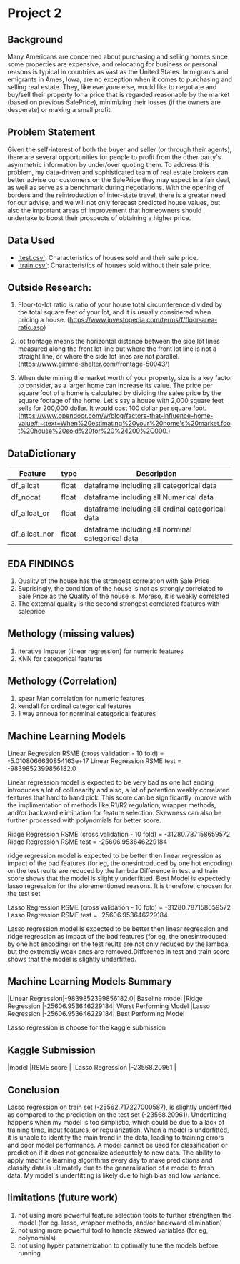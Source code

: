 # Project 2

## Background
Many Americans are concerned about purchasing and selling homes since some properties are expensive, and relocating for business or personal reasons is typical in countries as vast as the United States.
Immigrants and emigrants in Ames, Iowa, are no exception when it comes to purchasing and selling real estate. They, like everyone else, would like to negotiate and buy/sell their property for a price that is
 regarded reasonable by the market (based on previous SalePrice), minimizing their losses (if the owners are desperate) or making a small profit.


## Problem Statement
Given the self-interest of both the buyer and seller (or through their agents), there are several opportunities for people to profit from the other party's asymmetric information by under/over quoting them. 
To address this problem, my data-driven and sophisticated team of real estate brokers can better advise our customers on the SalePrice they may expect in a fair deal, as well as serve as a benchmark during negotiations. 
With the opening of borders and the reintroduction of inter-state travel, there is a greater need for our advise, and we will not only forecast predicted house values, but also the important areas of improvement that homeowners 
should undertake to boost their prospects of obtaining a higher price.

## Data Used
* ['test.csv'](./data/test.csv): Characteristics of houses sold and their sale price.
* ['train.csv'](./data/train.csv): Characteristics of houses sold without their sale price.

## Outside Research:
1) Floor-to-lot ratio is ratio of your house total circumference divided by the total square feet of your lot, and it is usually considered when pricing a house. (https://www.investopedia.com/terms/f/floor-area-ratio.asp)

2) lot frontage means the horizontal distance between the side lot lines measured along the front lot line but where the front lot line is not a straight line, or where the side lot lines are not parallel.
   (https://www.gimme-shelter.com/frontage-50043/) 

3) When determining the market worth of your property, size is a key factor to consider, as a larger home can increase its value. The price per square foot of a home is calculated by dividing the sales price by the
   square footage of the home. Let's say a house with 2,000 square feet sells for 200,000 dollar. It would cost 100 dollar per square foot. 
(https://www.opendoor.com/w/blog/factors-that-influence-home-value#:~:text=When%20estimating%20your%20home's%20market,foot%20house%20sold%20for%20%24200%2C000.)

##  DataDictionary
| Feature                 | type  | Description                                            |
|---                      |---    |---                                                     |
|df_allcat                | float | dataframe including all categorical data               |   
|df_nocat                 | float | dataframe including all Numerical data                 |
|df_allcat_or             | float | dataframe including all ordinal categorical data       |
|df_allcat_nor            | float | dataframe including all norminal categorical data      |


##  EDA FINDINGS
1) Quality of the house has the strongest correlation with Sale Price
2) Suprisingly, the condition of the house is not as strongly correlated to Sale Price as the Quality of the house is. Moreso, it is weakly correlated
3) The external quality is the second strongest correlated features with saleprice

##  Methology (missing values)
1) iterative Imputer (linear regression) for numeric features
2) KNN for categorical features


##  Methology (Correlation)
1) spear Man correlation for numeric features
2) kendall for ordinal categorical features
3) 1 way annova for norminal categorical features

## Machine Learning Models

Linear Regression RSME (cross validation - 10 fold) = -5.0108066630854163e+17
Linear Regression RSME test = -9839852399856182.0

Linear regression model is expected to be very bad as one hot ending introduces a lot of collinearity and also, a lot of potention weakly correlated features that hard to hand pick. This score can be significantly improve
with the implimentation of methods like R1/R2 regulation, wrapper methods, and/or backward elimination for feature selection. Skewness can also be further processed with polynomials for better score.

Ridge Regression RSME (cross validation - 10 fold) = -31280.787158659572
Ridge Regression RSME test = -25606.953646229184

ridge regression model is expected to be better then linear regression as impact of the bad features (for eg, the onesintroduced by one hot encoding) on the test reults are reduced by the lambda
Difference in test and train score shows that the model is slightly underfitted.
Best Model is expectedly lasso regression for the aforementioned reasons. It is therefore, choosen for the test set

Lasso Regression RSME (cross validation - 10 fold) = -31280.787158659572
Lasso Regression RSME test = -25606.953646229184

Lasso regression model is expected to be better then linear regression and ridge regression as impact of the bad features (for eg, the onesintroduced by one hot encoding) on the test reults are not only reduced by the lambda, 
but the extremely weak ones are removed.Difference in test and train score shows that the model is slightly underfitted.

## Machine Learning Models Summary

|Linear Regression|-9839852399856182.0| Baseline model
|Ridge Regression |-25606.953646229184| Worst Performing Model
|Lasso Regression |-25606.953646229184| Best Performing Model

Lasso regression is choose for the kaggle submission

## Kaggle Submission
|model            |RSME score         | 
|Lasso Regression |-23568.20961       | 

## Conclusion 

Lasso regression on train set (-25562.717227000587), is slightly underfitted as compared to the prediction on the test set (-23568.20961).
Underfitting happens when my model is too simplistic, which could be due to a lack of training time, input features, or regularization. When a model is underfitted, it is unable to identify the main trend in the data, 
leading to training errors and poor model performance. A model cannot be used for classification or prediction if it does not generalize adequately to new data. The ability to apply machine learning 
algorithms every day to make predictions and classify data is ultimately due to the generalization of a model to fresh data. My model's underfitting is likely due to high bias and low variance.

## limitations (future work)

1) not using more powerful feature selection tools to further strengthen the model (for eg. lasso, wrapper methods, and/or backward elimination)
2) not using more powerful tool to handle skewed variables (for eg, polynomials)
3) not using hyper patametrization to optimally tune the models before running



